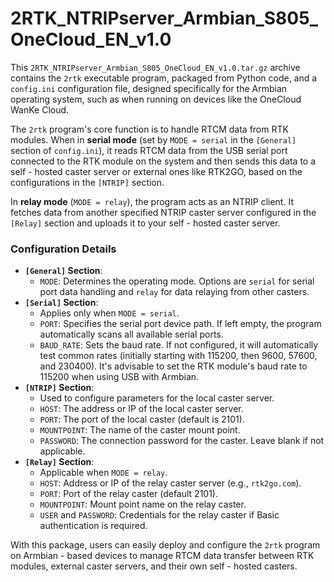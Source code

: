 # 2RTK_NTRIPserver_Armbian_S805_OneCloud_EN_v1.0
This `2RTK_NTRIPserver_Armbian_S805_OneCloud_EN_v1.0.tar.gz` archive contains the `2rtk` executable program, packaged from Python code, and a `config.ini` configuration file, designed specifically for the Armbian operating system, such as when running on devices like the OneCloud WanKe Cloud.

The `2rtk` program's core function is to handle RTCM data from RTK modules. When in **serial mode** (set by `MODE = serial` in the `[General]` section of `config.ini`), it reads RTCM data from the USB serial port connected to the RTK module on the system and then sends this data to a self - hosted caster server or external ones like RTK2GO, based on the configurations in the `[NTRIP]` section. 

In **relay mode** (`MODE = relay`), the program acts as an NTRIP client. It fetches data from another specified NTRIP caster server configured in the `[Relay]` section and uploads it to your self - hosted caster server.

### Configuration Details
- **`[General]` Section**:
    - `MODE`: Determines the operating mode. Options are `serial` for serial port data handling and `relay` for data relaying from other casters.
- **`[Serial]` Section**: 
    - Applies only when `MODE = serial`.
    - `PORT`: Specifies the serial port device path. If left empty, the program automatically scans all available serial ports.
    - `BAUD_RATE`: Sets the baud rate. If not configured, it will automatically test common rates (initially starting with 115200, then 9600, 57600, and 230400). It's advisable to set the RTK module's baud rate to 115200 when using USB with Armbian.
- **`[NTRIP]` Section**:
    - Used to configure parameters for the local caster server.
    - `HOST`: The address or IP of the local caster server.
    - `PORT`: The port of the local caster (default is 2101).
    - `MOUNTPOINT`: The name of the caster mount point.
    - `PASSWORD`: The connection password for the caster. Leave blank if not applicable.
- **`[Relay]` Section**: 
    - Applicable when `MODE = relay`.
    - `HOST`: Address or IP of the relay caster server (e.g., `rtk2go.com`).
    - `PORT`: Port of the relay caster (default 2101).
    - `MOUNTPOINT`: Mount point name on the relay caster.
    - `USER` and `PASSWORD`: Credentials for the relay caster if Basic authentication is required.

With this package, users can easily deploy and configure the `2rtk` program on Armbian - based devices to manage RTCM data transfer between RTK modules, external caster servers, and their own self - hosted casters. 

